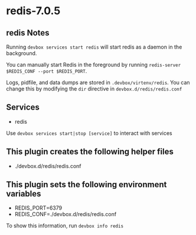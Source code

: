 # redis-7.0.5

## redis Notes

Running `devbox services start redis` will start redis as a daemon in the background.

You can manually start Redis in the foreground by running `redis-server $REDIS_CONF --port $REDIS_PORT`.

Logs, pidfile, and data dumps are stored in `.devbox/virtenv/redis`. You can change this by modifying the `dir` directive in `devbox.d/redis/redis.conf`

## Services

* redis

Use `devbox services start|stop [service]` to interact with services

## This plugin creates the following helper files

* ./devbox.d/redis/redis.conf

## This plugin sets the following environment variables

* REDIS_PORT=6379
* REDIS_CONF=./devbox.d/redis/redis.conf

To show this information, run `devbox info redis`
